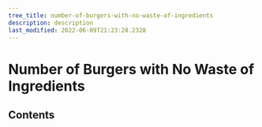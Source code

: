 ```yaml
---
tree_title: number-of-burgers-with-no-waste-of-ingredients
description: description
last_modified: 2022-06-09T21:23:28.2328
---
```


# Number of Burgers with No Waste of Ingredients

## Contents
